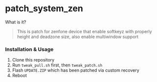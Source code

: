 # patch_system_zen
What is it?
>This is patch for zenfone device that enable softkeyz with properly height and deadzone size, also enable multiwindow support

### Installation & Usage
1. Clone this repository
2. Run `tweak_pull.sh` first, then `tweak_patch.sh`
3. Flash `UPDATE.ZIP` which has been patched via custom recovery
4. Reboot
